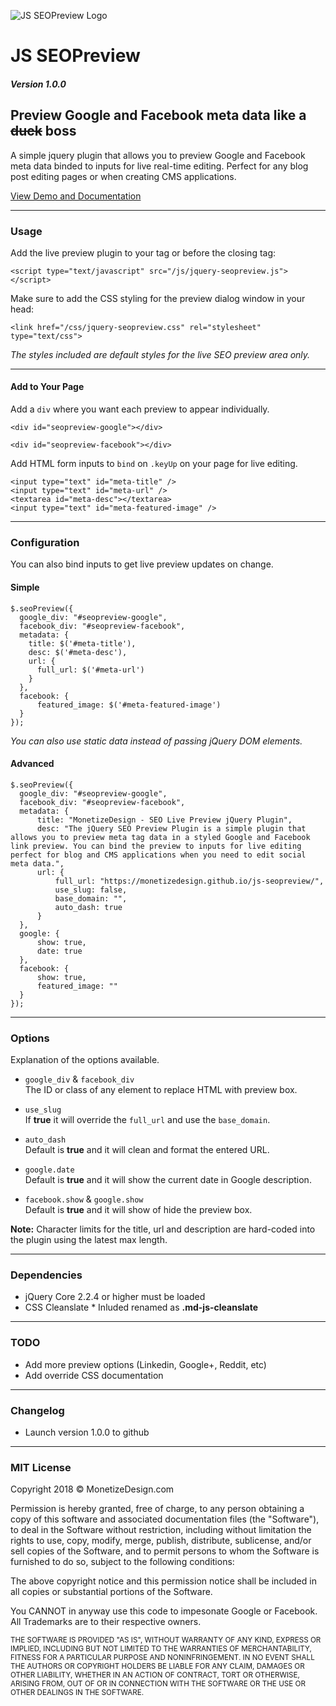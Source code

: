 ![JS SEOPreview Logo](https://www.monetizedesign.com/plugins/jquery/seopreview/js-seopreview-logo.png)
# JS SEOPreview

##### Version 1.0.0

## Preview Google and Facebook meta data like a ~~duck~~  boss

A simple jquery plugin that allows you to preview Google and Facebook meta data binded to inputs for live real-time editing. Perfect for any blog post editing pages or when creating CMS applications.

[View Demo and Documentation](https://www.monetizedesign.com/js-seopreview)

* * *

### Usage

Add the live preview plugin to your tag or before the closing tag:

    <script type="text/javascript" src="/js/jquery-seopreview.js"></script>

Make sure to add the CSS styling for the preview dialog window in your head:

    <link href="/css/jquery-seopreview.css" rel="stylesheet" type="text/css">

_The styles included are default styles for the live SEO preview area only._

* * *

#### Add to Your Page

Add a `div` where you want each preview to appear individually.

    <div id="seopreview-google"></div>

    <div id="seopreview-facebook"></div>

Add HTML form inputs to `bind` on `.keyUp` on your page for live editing.

    <input type="text" id="meta-title" />
    <input type="text" id="meta-url" />
    <textarea id="meta-desc"></textarea>
    <input type="text" id="meta-featured-image" />

* * *

### Configuration

You can also bind inputs to get live preview updates on change.

#### Simple

    $.seoPreview({
      google_div: "#seopreview-google",
      facebook_div: "#seopreview-facebook",
      metadata: {
        title: $('#meta-title'),
        desc: $('#meta-desc'),
        url: {
          full_url: $('#meta-url')
        }
      },
      facebook: {
          featured_image: $('#meta-featured-image')
      }
    });

_You can also use static data instead of passing jQuery DOM elements._

#### Advanced

    $.seoPreview({
      google_div: "#seopreview-google",
      facebook_div: "#seopreview-facebook",
      metadata: {
          title: "MonetizeDesign - SEO Live Preview jQuery Plugin",
          desc: "The jQuery SEO Preview Plugin is a simple plugin that allows you to preview meta tag data in a styled Google and Facebook link preview. You can bind the preview to inputs for live editing perfect for blog and CMS applications when you need to edit social meta data.",
          url: {
              full_url: "https://monetizedesign.github.io/js-seopreview/",
              use_slug: false,
              base_domain: "",
              auto_dash: true
          }
      },
      google: {
          show: true,
          date: true
      },
      facebook: {
          show: true,
          featured_image: ""
      }
    });

* * *

### Options

Explanation of the options available.

*   `google_div` & `facebook_div`  
    The ID or class of any element to replace HTML with preview box.

*   `use_slug`  
    If **true** it will override the `full_url` and use the `base_domain`.

*   `auto_dash`  
    Default is **true** and it will clean and format the entered URL.

*   `google.date`  
    Default is **true** and it will show the current date in Google description.

*   `facebook.show` & `google.show`  
    Default is **true** and it will show of hide the preview box.

**Note:** Character limits for the title, url and description are hard-coded into the plugin using the latest max length.

* * *

### Dependencies

*   jQuery Core 2.2.4 or higher must be loaded
*   CSS Cleanslate * Inluded renamed as **.md-js-cleanslate**

<a name="todo"></a>

* * *

### TODO

*   Add more preview options (Linkedin, Google+, Reddit, etc)
*   Add override CSS documentation

* * *

### Changelog

*   Launch version 1.0.0 to github

* * *

### MIT License

Copyright 2018 © MonetizeDesign.com

Permission is hereby granted, free of charge, to any person obtaining a copy of this software and associated documentation files (the "Software"), to deal in the Software without restriction, including without limitation the rights to use, copy, modify, merge, publish, distribute, sublicense, and/or sell copies of the Software, and to permit persons to whom the Software is furnished to do so, subject to the following conditions:

The above copyright notice and this permission notice shall be included in all copies or substantial portions of the Software.

You CANNOT in anyway use this code to impesonate Google or Facebook. All Trademarks are to their respective owners.

<small>THE SOFTWARE IS PROVIDED "AS IS", WITHOUT WARRANTY OF ANY KIND, EXPRESS OR IMPLIED, INCLUDING BUT NOT LIMITED TO THE WARRANTIES OF MERCHANTABILITY, FITNESS FOR A PARTICULAR PURPOSE AND NONINFRINGEMENT. IN NO EVENT SHALL THE AUTHORS OR COPYRIGHT HOLDERS BE LIABLE FOR ANY CLAIM, DAMAGES OR OTHER LIABILITY, WHETHER IN AN ACTION OF CONTRACT, TORT OR OTHERWISE, ARISING FROM, OUT OF OR IN CONNECTION WITH THE SOFTWARE OR THE USE OR OTHER DEALINGS IN THE SOFTWARE.</small>
